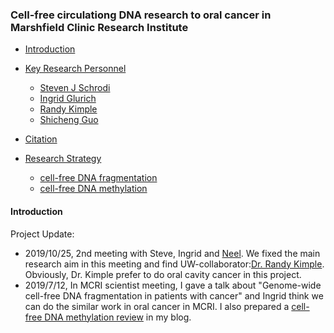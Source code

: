 <!-- markdown-toc start - Don't edit this section. Run M-x markdown-toc-refresh-toc -->
### Cell-free circulationg DNA research to oral cancer in Marshfield Clinic Research Institute
- [Introduction](#introduction)
- [Key Research Personnel](#introduction)
  - [Steven J Schrodi](https://scholar.google.com/citations?user=WM-TwVQAAAAJ&hl=en)
  - [Ingrid Glurich](https://www.marshfieldresearch.org/profiles/5891)
  - [Randy Kimple](https://www.humonc.wisc.edu/team_member/randall-kimple/)
  - [Shicheng Guo](https://scholar.google.com/citations?user=BixB4TsAAAAJ&hl=en&oi=ao)

- [Citation](#citation)
- [Research Strategy](#quick-tutorial)
  - [cell-free DNA fragmentation](#single-variant-tests)
  - [cell-free DNA methylation](#groupwise-tests)
 #### Introduction



Project Update:

* 2019/10/25, 2nd meeting with Steve, Ingrid and [Neel](https://www.marshfieldresearch.org/iosh/dr-neel-shimpi-has-accepted-the-associate-research-scientist-position-at-the-center-for-oral-and-systemic-health). We fixed the main research aim in this meeting and find UW-collaborator:[Dr. Randy Kimple](https://www.humonc.wisc.edu/team_member/randall-kimple/). Obviously, Dr. Kimple prefer to do oral cavity cancer in this project. 
* 2019/7/12, In MCRI scientist meeting, I gave a talk about "Genome-wide cell-free DNA fragmentation in patients with cancer" and Ingrid think we can do the similar work in oral cancer in MCRI. I also prepared a [cell-free DNA methylation review](https://shicheng-guo.github.io/flexdashboard/2019/08/19/cfDNA_fragmentation) in my blog. 
